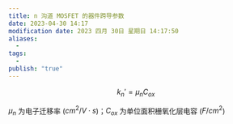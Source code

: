 ```yaml
---
title: n 沟道 MOSFET 的器件跨导参数
date: 2023-04-30 14:17
modification date: 2023 四月 30日 星期日 14:17:50
aliases:
  - 
tags:
  - 
publish: "true"
---
```

$$
k_n'=\mu_nC_{ox}
$$

$\mu_{n}$ 为电子迁移率 ($cm^{2}/V \cdot s$)；$C_{ox}$ 为单位面积栅氧化层电容 ($F/cm^{2}$)